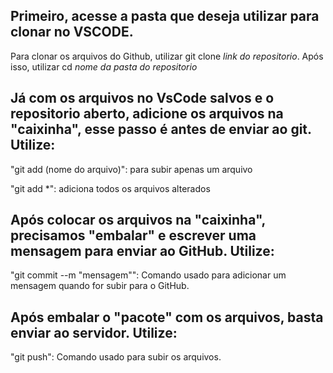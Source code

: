 ## Primeiro, acesse a pasta que deseja utilizar para clonar no VSCODE. 
Para clonar os arquivos do Github, utilizar git clone *link do repositorio*.
Após isso, utilizar cd *nome da pasta do repositorio*

## Já com os arquivos no VsCode salvos e o repositorio aberto, adicione os arquivos na "caixinha", esse passo é antes de enviar ao git. Utilize:

"git add (nome do arquivo)": para subir apenas um arquivo

"git add *": adiciona todos os arquivos alterados

## Após colocar os arquivos na "caixinha", precisamos "embalar" e escrever uma mensagem para enviar ao GitHub. Utilize:

"git commit --m "mensagem"": Comando usado para adicionar um mensagem quando for subir para o GitHub.

## Após embalar o "pacote" com os arquivos, basta enviar ao servidor. Utilize: 

"git push": Comando usado para subir os arquivos.
